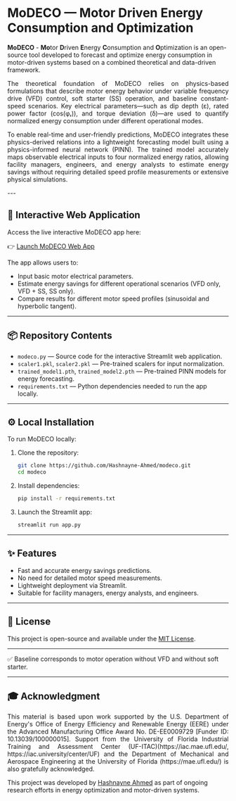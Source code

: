 # **MoDECO** — **Mo**tor **D**riven **E**nergy **C**onsumption and **O**ptimization

**MoDECO** - **Mo**tor **D**riven **E**nergy **C**onsumption and **O**ptimization is an open-source tool developed to forecast and optimize energy consumption in motor-driven systems based on a combined theoretical and data-driven framework.

<p align="justify">
The theoretical foundation of MoDECO relies on physics-based formulations that describe motor energy behavior under variable frequency drive (VFD) control, soft starter (SS) operation, and baseline constant-speed scenarios. Key electrical parameters—such as dip depth (ε), rated power factor (cos(φᵣ)), and torque deviation (δ)—are used to quantify normalized energy consumption under different operational modes.
</p>

<p align="justify">
To enable real-time and user-friendly predictions, MoDECO integrates these physics-derived relations into a lightweight forecasting model built using a physics-informed neural network (PINN). The trained model accurately maps observable electrical inputs to four normalized energy ratios, allowing facility managers, engineers, and energy analysts to estimate energy savings without requiring detailed speed profile measurements or extensive physical simulations.
</p>
---

## 🚀 Interactive Web Application

Access the live interactive MoDECO app here:

👉 [Launch MoDECO Web App](https://modeco-o8dt5odosc9lxzyecclwpu.streamlit.app/)

The app allows users to:
- Input basic motor electrical parameters.
- Estimate energy savings for different operational scenarios (VFD only, VFD + SS, SS only).
- Compare results for different motor speed profiles (sinusoidal and hyperbolic tangent).

---

## 📦 Repository Contents

- `modeco.py` — Source code for the interactive Streamlit web application.
- `scaler1.pkl`, `scaler2.pkl` — Pre-trained scalers for input normalization.
- `trained_model1.pth`, `trained_model2.pth` — Pre-trained PINN models for energy forecasting.
- `requirements.txt` — Python dependencies needed to run the app locally.

---

## ⚙️ Local Installation

To run MoDECO locally:

1. Clone the repository:
    ```bash
    git clone https://github.com/Hashnayne-Ahmed/modeco.git
    cd modeco
    ```

2. Install dependencies:
    ```bash
    pip install -r requirements.txt
    ```

3. Launch the Streamlit app:
    ```bash
    streamlit run app.py
    ```

---

## ✨ Features

- Fast and accurate energy savings predictions.
- No need for detailed motor speed measurements.
- Lightweight deployment via Streamlit.
- Suitable for facility managers, energy analysts, and engineers.

---

## 📄 License

This project is open-source and available under the [MIT License](LICENSE).

---

✅ Baseline corresponds to motor operation without VFD and without soft starter.

---

## 🎓 Acknowledgment
<p align="justify">
This material is based upon work supported by the U.S. Department of Energy's Office of Energy Efficiency and Renewable Energy (EERE) under the Advanced Manufacturing Office Award No. DE-EE0009729 [Funder ID: 10.13039/100000015]. Support from the University of Florida Industrial Training and Assessment Center (UF-ITAC)(https://iac.mae.ufl.edu/, https://iac.university/center/UF) and the Department of Mechanical and Aerospace Engineering at the University of Florida (https://mae.ufl.edu/) is also gratefully acknowledged.

This project was developed by [Hashnayne Ahmed](https://www.hashnayneahmed.com/) as part of ongoing research efforts in energy optimization and motor-driven systems.
</p>
